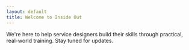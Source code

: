 ```yaml
---
layout: default
title: Welcome to Inside Out
---
```


<p>We're here to help service designers build their skills through practical, real-world training. Stay tuned for updates.</p>
